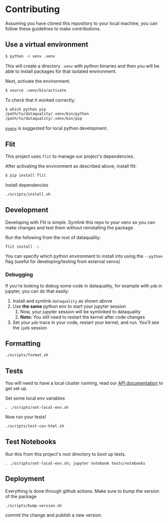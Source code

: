 # Contributing

Assuming you have cloned this repository to your local machine, you can follow these guidelines to make contributions.

## Use a virtual environment

```sh
$ python -m venv .venv
```

This will create a directory `.venv` with python binaries and then you will be able to install packages for that isolated environment.

Next, activate the environment.

```sh
$ source .venv/bin/activate
```

To check that it worked correctly;

```sh
$ which python pip
/path/to/dataquality/.venv/bin/python
/path/to/dataquality/.venv/bin/pip
```

[`pyenv`](https://github.com/pyenv/pyenv) is suggested for local python development.

## Flit

This project uses `flit` to manage our project's dependencies.

After activating the environment as described above, install flit:

```sh
$ pip install flit
```

Install dependencies

```sh
./scripts/install.sh
```

## Development
Developing with Flit is simple. Symlink this repo to your venv so you can make changes
and test them without reinstalling the package.

Run the following from the root of dataquality:
```sh
flit install -s
```

You can specify which python environment to install into using the `--python` flag
(useful for developing/testing from external venvs)

### Debugging
If you're looking to debug some code in dataquality, for example with `pdb` in jupyter,
you can do that easily:
1. Install and symlink `dataquality` as shown above
2. Use **the same** python env to start your jupyter session
   1. Now, your jupyter session will be symlinked to dataquality
   2. **Note:** You still need to restart the kernel after code changes
3. Set your `pdb` trace in your code, restart your kernel, and run. You'll see the `ipdb` session

## Formatting

```sh
./scripts/format.sh
```

## Tests

You will need to have a local cluster running, read our [API documentation](https://github.com/rungalileo/api/blob/main/CONTRIBUTING.md) to get set up.

Set some local env variables

```
. ./scripts/set-local-env.sh
```

Now run your tests!

```sh
./scripts/test-cov-html.sh
```


## Test Notebooks

Run this from this project's root directory to boot up tests.

```
. ./scripts/set-local-env.sh; jupyter notebook tests/notebooks
```


## Deployment

Everything is done through github actions. Make sure to bump the version of the package

```
./scripts/bump-version.sh
```

commit the change and publish a new version.
